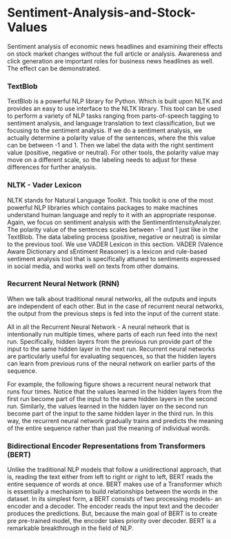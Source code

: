 # Sentiment-Analysis-and-Stock-Values
Sentiment analysis of economic news headlines and examining their effects on stock market changes without the full article or analysis. Awareness and click generation are important roles for business news headlines as well. The effect can be demonstrated.


### TextBlob

TextBlob is a powerful NLP library for Python. Which is built upon NLTK and provides an easy to use interface to the NLTK library. This tool can be used to perform a variety of NLP tasks ranging from parts-of-speech tagging to sentiment analysis, and language translation to text classification, but we focusing to the sentiment analysis. If we do a sentiment analysis, we actually determine a polarity value of the sentences, where the this value can be between -1 and 1. Then we label the data with the right sentiment value (positive, negative or neutral). For other tools, the polarity value may move on a different scale, so the labeling needs to adjust for these differences for further analysis.

### NLTK - Vader Lexicon

NLTK stands for Natural Language Toolkit. This toolkit is one of the most powerful NLP libraries which contains packages to make machines understand human language and reply to it with an appropriate response. Again, we focus on sentiment analysis with the SentimentIntensityAnalyzer. The polarity value of the sentences scales between -1 and 1 just like in the TextBlob. The data labeling process (positive, negative or neutral) is similar to the previous tool. We use VADER Lexicon in this section. VADER (Valence Aware Dictionary and sEntiment Reasoner) is a lexicon and rule-based sentiment analysis tool that is specifically attuned to sentiments expressed in social media, and works well on texts from other domains.

### Recurrent Neural Network (RNN)

When we talk about traditional neural networks, all the outputs and inputs are independent of each other. But in the case of recurrent neural networks, the output from the previous steps is fed into the input of the current state.

All in all the Recurrent Neural Network - A neural network that is intentionally run multiple times, where parts of each run feed into the next run. Specifically, hidden layers from the previous run provide part of the input to the same hidden layer in the next run. Recurrent neural networks are particularly useful for evaluating sequences, so that the hidden layers can learn from previous runs of the neural network on earlier parts of the sequence.

For example, the following figure shows a recurrent neural network that runs four times. Notice that the values learned in the hidden layers from the first run become part of the input to the same hidden layers in the second run. Similarly, the values learned in the hidden layer on the second run become part of the input to the same hidden layer in the third run. In this way, the recurrent neural network gradually trains and predicts the meaning of the entire sequence rather than just the meaning of individual words.

### Bidirectional Encoder Representations from Transformers (BERT)

Unlike the traditional NLP models that follow a unidirectional approach, that is, reading the text either from left to right or right to left, BERT reads the entire sequence of words at once. BERT makes use of a Transformer which is essentially a mechanism to build relationships between the words in the dataset. In its simplest form, a BERT consists of two processing models- an encoder and a decoder. The encoder reads the input text and the decoder produces the predictions. But, because the main goal of BERT is to create pre pre-trained model, the encoder takes priority over decoder. BERT is a remarkable breakthrough in the field of NLP.
